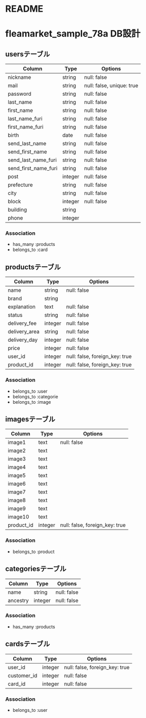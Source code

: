 # README


# fleamarket_sample_78a DB設計

## usersテーブル
|Column|Type|Options|
|------|----|-------|
|nickname|string|null: false|
|mail|string|null: false, unique: true|
|password|string|null: false|
|last_name|string|null: false|
|first_name|string|null: false|
|last_name_furi|string|null: false|
|first_name_furi|string|null: false|
|birth|date|null: false|
|send_last_name|string|null: false|
|send_first_name|string|null: false|
|send_last_name_furi|string|null: false|
|send_first_name_furi|string|null: false|
|post|integer|null: false|
|prefecture|string|null: false|
|city|string|null: false|
|block|integer|null: false|
|building|string||
|phone|integer||
### Association
- has_many :products
- belongs_to :card


## productsテーブル
|Column|Type|Options|
|------|----|-------|
|name|string|null: false|
|brand|string||
|explanation|text|null: false|
|status|string|null: false|
|delivery_fee|integer|null: false|
|delivery_area|string|null: false|
|delivery_day|integer|null: false|
|price|integer|null: false|
|user_id|integer|null: false, foreign_key: true|
|product_id|integer|null: false, foreign_key: true|
### Association
- belongs_to :user
- belongs_to :categorie
- belongs_to :image


## imagesテーブル
|Column|Type|Options|
|------|----|-------|
|image1|text|null: false|
|image2|text||
|image3|text||
|image4|text||
|image5|text||
|image6|text||
|image7|text||
|image8|text||
|image9|text||
|image10|text||
|product_id|integer|null: false, foreign_key: true|
### Association
- belongs_to :product


## categoriesテーブル
|Column|Type|Options|
|------|----|-------|
|name|string|null: false|
|ancestry|integer|null: false|
### Association
- has_many :products


## cardsテーブル
|Column|Type|Options|
|------|----|-------|
|user_id|integer|null: false, foreign_key: true|
|customer_id|integer|null: false|
|card_id|integer|null: false|
### Association
- belongs_to :user